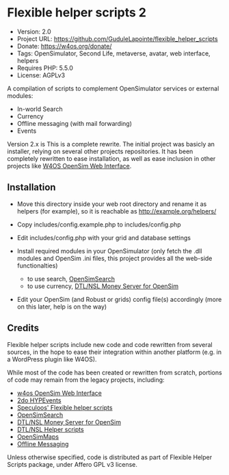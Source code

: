 # Flexible helper scripts 2

- Version: 2.0
- Project URL: <https://github.com/GuduleLapointe/flexible_helper_scripts>
- Donate: <https://w4os.org/donate/>
- Tags: OpenSimulator, Second Life, metaverse, avatar, web interface, helpers
- Requires PHP: 5.5.0
- License: AGPLv3

A compilation of scripts to complement OpenSimulator services or external modules:

- In-world Search
- Currency
- Offline messaging (with mail forwarding)
- Events

Version 2.x is This is a complete rewrite. The initial project was basicly an installer, relying on several other projects repositories. It has been completely rewritten to ease installation, as well as ease inclusion in other projects like [W4OS OpenSim Web Interface](https://w4os.org/).

## Installation

- Move this directory inside your web root directory and rename it as helpers (for example), so it is reachable as <http://example.org/helpers/>
- Copy includes/config.example.php to includes/config.php
- Edit includes/config.php with your grid and database settings
- Install required modules in your OpenSimulator (only fetch the .dll modules and OpenSim .ini files, this project provides all the web-side functionalties)

  - to use search, [OpenSimSearch](https://github.com/kcozens/OpenSimSearch)
  - to use currency, [DTL/NSL Money Server for OpenSim](http://www.nsl.tuis.ac.jp/xoops/modules/xpwiki/?OpenSim%2FMoneyServer)

- Edit your OpenSim (and Robust or grids) config file(s) accordingly (more on this later, help is on the way)

## Credits

Flexible helper scripts include new code and code rewritten from several sources, in the hope to ease their integration within another platform (e.g. in a WordPress plugin like W4OS).

While most of the code has been created or rewritten from scratch, portions of code may remain from the legacy projects, including:

- [w4os OpenSim Web Interface](https://w4os.org/)
- [2do HYPEvents](https://2do.pm)
- [Speculoos' Flexible helper scripts](https://github.com/GuduleLapointe/flexible_helper_scripts)
- [OpenSimSearch](https://github.com/kcozens/OpenSimSearch)
- [DTL/NSL Money Server for OpenSim](http://www.nsl.tuis.ac.jp/xoops/modules/xpwiki/?OpenSim%2FMoneyServer)
- [DTL/NSL Helper scripts](http://www.nsl.tuis.ac.jp/xoops/modules/xpwiki/?OpenSim%2FMoneyServer%2FHelper%20Script)
- [OpenSimMaps](https://github.com/hawddamor/opensimmaps)
- [Offline Messaging](http://opensimulator.org/wiki/Offline_Messaging)

Unless otherwise specified, code is distributed as part of Flexible Helper Scripts package, under Affero GPL v3 license.
